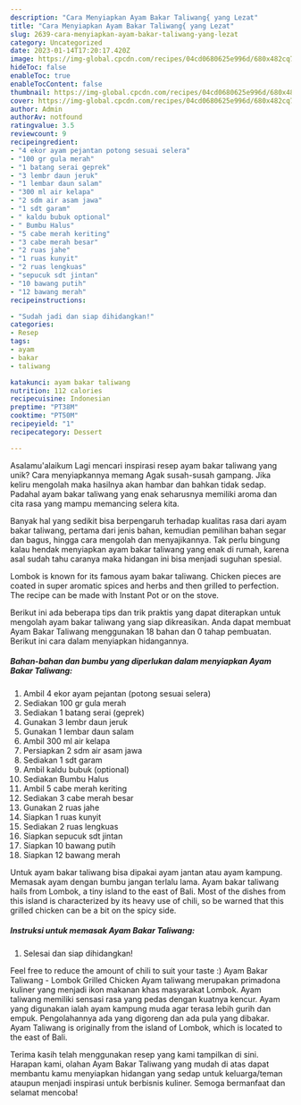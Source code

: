 ```yaml
---
description: "Cara Menyiapkan Ayam Bakar Taliwang{ yang Lezat"
title: "Cara Menyiapkan Ayam Bakar Taliwang{ yang Lezat"
slug: 2639-cara-menyiapkan-ayam-bakar-taliwang-yang-lezat
category: Uncategorized
date: 2023-01-14T17:20:17.420Z
image: https://img-global.cpcdn.com/recipes/04cd0680625e996d/680x482cq70/ayam-bakar-taliwang-foto-resep-utama.jpg
hideToc: false
enableToc: true
enableTocContent: false
thumbnail: https://img-global.cpcdn.com/recipes/04cd0680625e996d/680x482cq70/ayam-bakar-taliwang-foto-resep-utama.jpg
cover: https://img-global.cpcdn.com/recipes/04cd0680625e996d/680x482cq70/ayam-bakar-taliwang-foto-resep-utama.jpg
author: Admin
authorAv: notfound
ratingvalue: 3.5
reviewcount: 9
recipeingredient:
- "4 ekor ayam pejantan potong sesuai selera"
- "100 gr gula merah"
- "1 batang serai geprek"
- "3 lembr daun jeruk"
- "1 lembar daun salam"
- "300 ml air kelapa"
- "2 sdm air asam jawa"
- "1 sdt garam"
- " kaldu bubuk optional"
- " Bumbu Halus"
- "5 cabe merah keriting"
- "3 cabe merah besar"
- "2 ruas jahe"
- "1 ruas kunyit"
- "2 ruas lengkuas"
- "sepucuk sdt jintan"
- "10 bawang putih"
- "12 bawang merah"
recipeinstructions:

- "Sudah jadi dan siap dihidangkan!"
categories:
- Resep
tags:
- ayam
- bakar
- taliwang

katakunci: ayam bakar taliwang 
nutrition: 112 calories
recipecuisine: Indonesian
preptime: "PT38M"
cooktime: "PT50M"
recipeyield: "1"
recipecategory: Dessert

---
```



Asalamu'alaikum Lagi mencari inspirasi resep ayam bakar taliwang yang unik? Cara menyiapkannya memang Agak susah-susah gampang. Jika keliru mengolah maka hasilnya akan hambar dan bahkan tidak sedap. Padahal ayam bakar taliwang yang enak seharusnya memiliki aroma dan cita rasa yang mampu memancing selera kita.


Banyak hal yang sedikit bisa berpengaruh terhadap kualitas rasa dari ayam bakar taliwang, pertama dari jenis bahan, kemudian pemilihan bahan segar dan bagus, hingga cara mengolah dan menyajikannya. Tak perlu bingung kalau hendak menyiapkan ayam bakar taliwang yang enak di rumah, karena asal sudah tahu caranya maka hidangan ini bisa menjadi suguhan spesial.

Lombok is known for its famous ayam bakar taliwang. Chicken pieces are coated in super aromatic spices and herbs and then grilled to perfection. The recipe can be made with Instant Pot or on the stove.


Berikut ini ada beberapa tips dan trik praktis yang dapat diterapkan untuk mengolah ayam bakar taliwang yang siap dikreasikan. Anda dapat membuat Ayam Bakar Taliwang menggunakan 18 bahan dan 0 tahap pembuatan. Berikut ini cara dalam menyiapkan hidangannya.

<!--inarticleads1-->

##### Bahan-bahan dan bumbu yang diperlukan dalam menyiapkan Ayam Bakar Taliwang:

1. Ambil 4 ekor ayam pejantan (potong sesuai selera)
1. Sediakan 100 gr gula merah
1. Sediakan 1 batang serai (geprek)
1. Gunakan 3 lembr daun jeruk
1. Gunakan 1 lembar daun salam
1. Ambil 300 ml air kelapa
1. Persiapkan 2 sdm air asam jawa
1. Sediakan 1 sdt garam
1. Ambil  kaldu bubuk (optional)
1. Sediakan  Bumbu Halus
1. Ambil 5 cabe merah keriting
1. Sediakan 3 cabe merah besar
1. Gunakan 2 ruas jahe
1. Siapkan 1 ruas kunyit
1. Sediakan 2 ruas lengkuas
1. Siapkan sepucuk sdt jintan
1. Siapkan 10 bawang putih
1. Siapkan 12 bawang merah


Untuk ayam bakar taliwang bisa dipakai ayam jantan atau ayam kampung. Memasak ayam dengan bumbu jangan terlalu lama. Ayam bakar taliwang hails from Lombok, a tiny island to the east of Bali. Most of the dishes from this island is characterized by its heavy use of chili, so be warned that this grilled chicken can be a bit on the spicy side. 

<!--inarticleads2-->

##### Instruksi untuk memasak Ayam Bakar Taliwang:


1. Selesai dan siap dihidangkan!

Feel free to reduce the amount of chili to suit your taste :) Ayam Bakar Taliwang - Lombok Grilled Chicken Ayam taliwang merupakan primadona kuliner yang menjadi ikon makanan khas masyarakat Lombok. Ayam taliwang memiliki sensasi rasa yang pedas dengan kuatnya kencur. Ayam yang digunakan ialah ayam kampung muda agar terasa lebih gurih dan empuk. Pengolahannya ada yang digoreng dan ada pula yang dibakar. Ayam Taliwang is originally from the island of Lombok, which is located to the east of Bali. 

Terima kasih telah menggunakan resep yang kami tampilkan di sini. Harapan kami, olahan Ayam Bakar Taliwang yang mudah di atas dapat membantu kamu menyiapkan hidangan yang sedap untuk keluarga/teman ataupun menjadi inspirasi untuk berbisnis kuliner. Semoga bermanfaat dan selamat mencoba!
